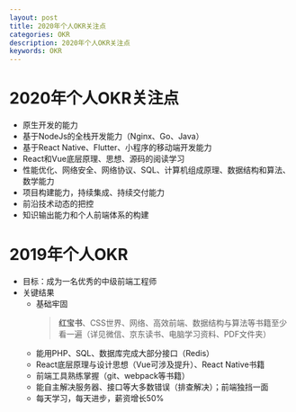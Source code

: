 ```yaml
---
layout: post
title: 2020年个人OKR关注点
categories: OKR
description: 2020年个人OKR关注点
keywords: OKR
---
```


# 2020年个人OKR关注点
   - 原生开发的能力
   - 基于NodeJs的全栈开发能力（Nginx、Go、Java）
   - 基于React Native、Flutter、小程序的移动端开发能力
   - React和Vue底层原理、思想、源码的阅读学习
   - 性能优化、网络安全、网络协议、SQL、计算机组成原理、数据结构和算法、数学能力
   - 项目构建能力，持续集成、持续交付能力
   - 前沿技术动态的把控
   - 知识输出能力和个人前端体系的构建

# 2019年个人OKR
   - 目标：成为一名优秀的中级前端工程师
   - 关键结果
      - 基础牢固
         > **红宝书**、CSS世界、网络、高效前端、数据结构与算法等书籍至少看一遍（详见微信、京东读书、电脑学习资料、PDF文件夹）
      - 能用PHP、SQL、数据库完成大部分接口（Redis）
      - React底层原理与设计思想（Vue可涉及提升）、React Native书籍
      - 前端工具熟练掌握（git、webpack等书籍）
      - 能自主解决服务器、接口等大多数错误（排查解决）；前端独挡一面
      - 每天学习，每天进步，薪资增长50%